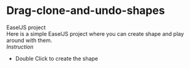 # Drag-clone-and-undo-shapes
EaselJS project <br>
Here is a simple EaselJS project where you can create shape and play around with them. <br>
<i>Instruction</i>
<ul>
  <li>Double Click to create the shape</li>
 
<ul>
